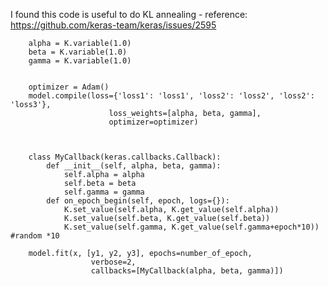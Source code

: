 I found this code is useful to do KL annealing - reference: https://github.com/keras-team/keras/issues/2595


		alpha = K.variable(1.0)
		beta = K.variable(1.0)
		gamma = K.variable(1.0)


		optimizer = Adam()
		model.compile(loss={'loss1': 'loss1', 'loss2': 'loss2', 'loss2': 'loss3'},
						  loss_weights=[alpha, beta, gamma],
						  optimizer=optimizer)



		class MyCallback(keras.callbacks.Callback):
			def __init__(self, alpha, beta, gamma):
				self.alpha = alpha
				self.beta = beta
				self.gamma = gamma
			def on_epoch_begin(self, epoch, logs={}):
				K.set_value(self.alpha, K.get_value(self.alpha))
				K.set_value(self.beta, K.get_value(self.beta))
				K.set_value(self.gamma, K.get_value(self.gamma+epoch*10)) #random *10

		model.fit(x, [y1, y2, y3], epochs=number_of_epoch,
					  verbose=2,
					  callbacks=[MyCallback(alpha, beta, gamma)])

